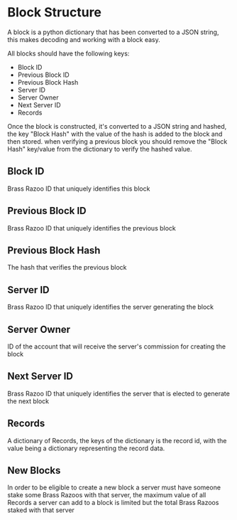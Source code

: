
# Block Structure

A block is a python dictionary that has been converted to a JSON string, this makes decoding and working with a block easy.

All blocks should have the following keys:

- Block ID
- Previous Block ID
- Previous Block Hash
- Server ID
- Server Owner
- Next Server ID
- Records

Once the block is constructed, it's converted to a JSON string and hashed, the key "Block Hash" with the value of the hash is added to the block and then stored. when verifying a previous block you should remove the "Block Hash" key/value from the dictionary to verify the hashed value.


## Block ID

Brass Razoo ID that uniquely identifies this block

## Previous Block ID

Brass Razoo ID that uniquely identifies the previous block

## Previous Block Hash

The hash that verifies the previous block

## Server ID

Brass Razoo ID that uniquely identifies the server generating the block

## Server Owner

ID of the account that will receive the server's commission for creating the block

## Next Server ID

Brass Razoo ID that uniquely identifies the server that is elected to generate the next block

## Records

A dictionary of Records, the keys of the dictionary is the record id, with the value being a dictionary representing the record data.

## New Blocks

In order to be eligible to create a new block a server must have someone stake some Brass Razoos with that server, the maximum value of all Records a server can add to a block is limited but the total Brass Razoos staked with that server
